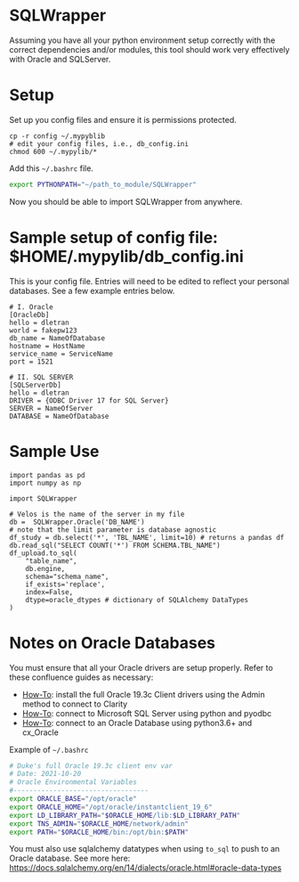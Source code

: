 # SQLWrapper

Assuming you have all your python environment setup correctly with the correct 
dependencies and/or modules, this tool should work very effectively with Oracle 
and SQLServer. 

# Setup
Set up you config files and ensure it is permissions protected.
```
cp -r config ~/.mypyblib
# edit your config files, i.e., db_config.ini
chmod 600 ~/.mypylib/* 
```

Add this `~/.bashrc` file.

```bash
export PYTHONPATH="~/path_to_module/SQLWrapper"
```

Now you should be able to import SQLWrapper from anywhere.
        
# Sample setup of config file: $HOME/.mypylib/db_config.ini
This is your config file. Entries will need to be edited to reflect your 
personal databases. See a few example entries below.

```{db_config.ini}
# I. Oracle
[OracleDb] 
hello = dletran
world = fakepw123
db_name = NameOfDatabase
hostname = HostName
service_name = ServiceName
port = 1521

# II. SQL SERVER
[SQLServerDb]
hello = dletran
DRIVER = {ODBC Driver 17 for SQL Server}
SERVER = NameOfServer
DATABASE = NameOfDatabase
```


# Sample Use

```{python}
import pandas as pd
import numpy as np

import SQLWrapper

# Velos is the name of the server in my file
db =  SQLWrapper.Oracle('DB_NAME')
# note that the limit parameter is database agnostic
df_study = db.select('*', 'TBL_NAME', limit=10) # returns a pandas df
db.read_sql("SELECT COUNT('*') FROM SCHEMA.TBL_NAME")
df_upload.to_sql(
    "table_name", 
    db.engine, 
    schema="schema_name", 
    if_exists='replace', 
    index=False,
    dtype=oracle_dtypes # dictionary of SQLAlchemy DataTypes
)

```

# Notes on Oracle Databases

You must ensure that all your Oracle drivers are setup properly. Refer to these
confluence guides as necessary:
* [How-To](https://confluence.ucdmc.ucdavis.edu/confluence/x/J4swBw): install the full Oracle 19.3c Client drivers using the Admin method to connect to Clarity
* [How-To](https://confluence.ucdmc.ucdavis.edu/confluence/x/_w5QB): connect to Microsoft SQL Server using python and pyodbc
* [How-To](https://confluence.ucdmc.ucdavis.edu/confluence/x/4wxQB): connect to an Oracle Database using python3.6+ and cx_Oracle


Example of `~/.bashrc`

```bash
# Duke's full Oracle 19.3c client env var
# Date: 2021-10-20  
# Oracle Environmental Variables
#----------------------------------
export ORACLE_BASE="/opt/oracle"
export ORACLE_HOME="/opt/oracle/instantclient_19_6"
export LD_LIBRARY_PATH="$ORACLE_HOME/lib:$LD_LIBRARY_PATH"
export TNS_ADMIN="$ORACLE_HOME/network/admin"
export PATH="$ORACLE_HOME/bin:/opt/bin:$PATH"

```

You must also use sqlalchemy datatypes when using `to_sql` to push to an Oracle 
database. See more here: https://docs.sqlalchemy.org/en/14/dialects/oracle.html#oracle-data-types
